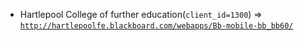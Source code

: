  - Hartlepool College of further education(`client_id=1300`) => [`http://hartlepoolfe.blackboard.com/webapps/Bb-mobile-bb_bb60/`](http://hartlepoolfe.blackboard.com/webapps/Bb-mobile-bb_bb60/)
